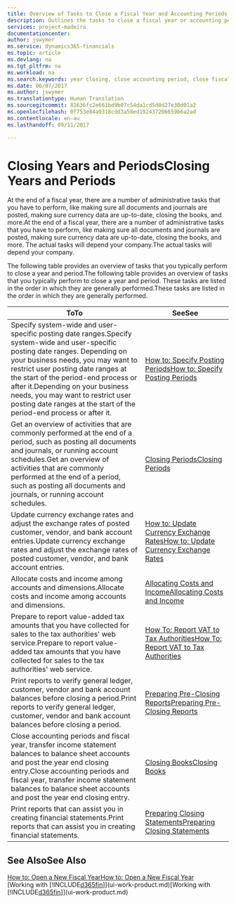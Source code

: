 ```yaml
---
title: Overview of Tasks to Close a Fiscal Year and Accounting Periods | Microsoft Docs
description: Outlines the tasks to close a fiscal year or accounting period, for example, making sure documents and journals are posted and verifying bank balances.
services: project-madeira
documentationcenter: 
author: jswymer
ms.service: dynamics365-financials
ms.topic: article
ms.devlang: na
ms.tgt_pltfrm: na
ms.workload: na
ms.search.keywords: year closing, close accounting period, close fiscal year, bank account detailed trial balance
ms.date: 06/07/2017
ms.author: jswymer
ms.translationtype: Human Translation
ms.sourcegitcommit: 81636fc2e661bd9b07c54da1cd5d0d27e30d01a2
ms.openlocfilehash: 0f753e84a9318cdd3a58ed192437206659b6a2ad
ms.contentlocale: en-au
ms.lasthandoff: 09/11/2017

---
```

# <a name="closing-years-and-periods"></a><span data-ttu-id="f9842-103">Closing Years and Periods</span><span class="sxs-lookup"><span data-stu-id="f9842-103">Closing Years and Periods</span></span>
<span data-ttu-id="f9842-104">At the end of a fiscal year, there are a number of administrative tasks that you have to perform, like making sure all documents and journals are posted, making sure currency data are up-to-date, closing the books, and more.</span><span class="sxs-lookup"><span data-stu-id="f9842-104">At the end of a fiscal year, there are a number of administrative tasks that you have to perform, like making sure all documents and journals are posted, making sure currency data are up-to-date, closing the books, and more.</span></span> <span data-ttu-id="f9842-105">The actual tasks will depend your company.</span><span class="sxs-lookup"><span data-stu-id="f9842-105">The actual tasks will depend your company.</span></span>

<span data-ttu-id="f9842-106">The following table provides an overview of tasks that you typically perform to close a year and period.</span><span class="sxs-lookup"><span data-stu-id="f9842-106">The following table provides an overview of tasks that you typically perform to close a year and period.</span></span> <span data-ttu-id="f9842-107">These tasks are listed in the order in which they are generally performed.</span><span class="sxs-lookup"><span data-stu-id="f9842-107">These tasks are listed in the order in which they are generally performed.</span></span>

| <span data-ttu-id="f9842-108">To</span><span class="sxs-lookup"><span data-stu-id="f9842-108">To</span></span> | <span data-ttu-id="f9842-109">See</span><span class="sxs-lookup"><span data-stu-id="f9842-109">See</span></span> |
| --- | --- |
| <span data-ttu-id="f9842-110">Specify system-wide and user-specific posting date ranges.</span><span class="sxs-lookup"><span data-stu-id="f9842-110">Specify system-wide and user-specific posting date ranges.</span></span> <span data-ttu-id="f9842-111">Depending on your business needs, you may want to restrict user posting date ranges at the start of the period-end process or after it.</span><span class="sxs-lookup"><span data-stu-id="f9842-111">Depending on your business needs, you may want to restrict user posting date ranges at the start of the period-end process or after it.</span></span> |[<span data-ttu-id="f9842-112">How to: Specify Posting Periods</span><span class="sxs-lookup"><span data-stu-id="f9842-112">How to: Specify Posting Periods</span></span>](finance-how-specify-posting-periods.md) |
| <span data-ttu-id="f9842-113">Get an overview of activities that are commonly performed at the end of a period, such as posting all documents and journals, or running account schedules.</span><span class="sxs-lookup"><span data-stu-id="f9842-113">Get an overview of activities that are commonly performed at the end of a period, such as posting all documents and journals, or running account schedules.</span></span> |[<span data-ttu-id="f9842-114">Closing Periods</span><span class="sxs-lookup"><span data-stu-id="f9842-114">Closing Periods</span></span>](year-how-complete-period-end-processes.md) |
| <span data-ttu-id="f9842-115">Update currency exchange rates and adjust the exchange rates of posted customer, vendor, and bank account entries.</span><span class="sxs-lookup"><span data-stu-id="f9842-115">Update currency exchange rates and adjust the exchange rates of posted customer, vendor, and bank account entries.</span></span> |[<span data-ttu-id="f9842-116">How to: Update Currency Exchange Rates</span><span class="sxs-lookup"><span data-stu-id="f9842-116">How to: Update Currency Exchange Rates</span></span>](finance-how-update-currencies.md) |
| <span data-ttu-id="f9842-117">Allocate costs and income among accounts and dimensions.</span><span class="sxs-lookup"><span data-stu-id="f9842-117">Allocate costs and income among accounts and dimensions.</span></span> |[<span data-ttu-id="f9842-118">Allocating Costs and Income</span><span class="sxs-lookup"><span data-stu-id="f9842-118">Allocating Costs and Income</span></span>](year-allocate-costs-income.md) |
| <span data-ttu-id="f9842-119">Prepare to report value-added tax amounts that you have collected for sales to the tax authorities' web service.</span><span class="sxs-lookup"><span data-stu-id="f9842-119">Prepare to report value-added tax amounts that you have collected for sales to the tax authorities' web service.</span></span> |[<span data-ttu-id="f9842-120">How To: Report VAT to Tax Authorities</span><span class="sxs-lookup"><span data-stu-id="f9842-120">How To: Report VAT to Tax Authorities</span></span>](finance-how-report-vat.md)|
| <span data-ttu-id="f9842-121">Print reports to verify general ledger, customer, vendor and bank account balances before closing a period.</span><span class="sxs-lookup"><span data-stu-id="f9842-121">Print reports to verify general ledger, customer, vendor and bank account balances before closing a period.</span></span> |[<span data-ttu-id="f9842-122">Preparing Pre-Closing Reports</span><span class="sxs-lookup"><span data-stu-id="f9842-122">Preparing Pre-Closing Reports</span></span>](year-prepare-preclose-reports.md) |
| <span data-ttu-id="f9842-123">Close accounting periods and fiscal year, transfer income statement balances to balance sheet accounts and post the year end closing entry.</span><span class="sxs-lookup"><span data-stu-id="f9842-123">Close accounting periods and fiscal year, transfer income statement balances to balance sheet accounts and post the year end closing entry.</span></span> |[<span data-ttu-id="f9842-124">Closing Books</span><span class="sxs-lookup"><span data-stu-id="f9842-124">Closing Books</span></span>](year-close-books.md) |
| <span data-ttu-id="f9842-125">Print reports that can assist you in creating financial statements.</span><span class="sxs-lookup"><span data-stu-id="f9842-125">Print reports that can assist you in creating financial statements.</span></span> |[<span data-ttu-id="f9842-126">Preparing Closing Statements</span><span class="sxs-lookup"><span data-stu-id="f9842-126">Preparing Closing Statements</span></span>](year-prepare-close-statement.md) |

## <a name="see-also"></a><span data-ttu-id="f9842-127">See Also</span><span class="sxs-lookup"><span data-stu-id="f9842-127">See Also</span></span>
[<span data-ttu-id="f9842-128">How to: Open a New Fiscal Year</span><span class="sxs-lookup"><span data-stu-id="f9842-128">How to: Open a New Fiscal Year</span></span>](finance-how-open-new-fiscal-year.md)  
<span data-ttu-id="f9842-129">[Working with [!INCLUDE[d365fin](includes/d365fin_md.md)]](ui-work-product.md)</span><span class="sxs-lookup"><span data-stu-id="f9842-129">[Working with [!INCLUDE[d365fin](includes/d365fin_md.md)]](ui-work-product.md)</span></span>

